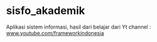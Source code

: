 # sisfo_akademik
Aplikasi sistem informasi, hasil dari belajar dari Yt channel : www.youtube.com/frameworkindonesia

